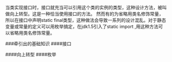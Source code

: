 当类实现接口时，接口就充当可以引用这个类的实例的类型，这种设计方法，被叫做向上转型。这是一种恰当使用接口的方法。
然而有的为省略用类名修饰常量，所以在接口中声明static final类型，这种做法会导致一系列的设计混乱。对于静态变量或常量的定义可以用枚举搞定，在jdk1.5引入了static import ,用这种方法可以省略用类名修饰常量。

###牵引出的基础知识
####接口

####向上转型
####枚举

